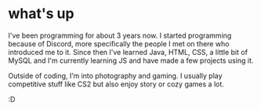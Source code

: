 # what's up
I've been programming for about 3 years now. I started programming because of Discord, more specifically the people I met on there who introduced me to it. Since then I've learned Java, HTML, CSS, a little bit of MySQL and I'm currently learning JS and have made a few projects using it.

Outside of coding, I’m into photography and gaming. I usually play competitive stuff like CS2 but also enjoy story or cozy games a lot.  

:D 
